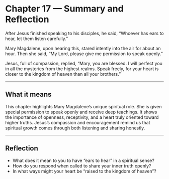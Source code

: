# Chapter 17 — Summary and Reflection

After Jesus finished speaking to his disciples, he said, “Whoever has ears to hear, let them listen carefully.”

Mary Magdalene, upon hearing this, stared intently into the air for about an hour. Then she said, “My Lord, please give me permission to speak openly.”

Jesus, full of compassion, replied, “Mary, you are blessed. I will perfect you in all the mysteries from the highest realms. Speak freely, for your heart is closer to the kingdom of heaven than all your brothers.”

---

## What it means

This chapter highlights Mary Magdalene’s unique spiritual role. She is given special permission to speak openly and receive deep teachings. It shows the importance of openness, receptivity, and a heart truly oriented toward higher truths. Jesus’s compassion and encouragement remind us that spiritual growth comes through both listening and sharing honestly.

---

## Reflection

* What does it mean to you to have “ears to hear” in a spiritual sense?
* How do you respond when called to share your inner truth openly?
* In what ways might your heart be “raised to the kingdom of heaven”?

